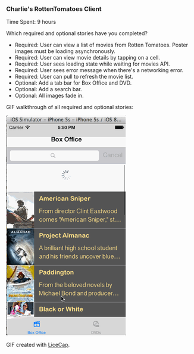 ### Charlie's RottenTomatoes Client

Time Spent: 9 hours

Which required and optional stories have you completed?
- Required: User can view a list of movies from Rotten Tomatoes. Poster images must be loading asynchronously. 
- Required: User can view movie details by tapping on a cell.
- Required: User sees loading state while waiting for movies API.
- Required: User sees error message when there's a networking error.
- Required: User can pull to refresh the movie list.
- Optional: Add a tab bar for Box Office and DVD.
- Optional: Add a search bar.
- Optional: All images fade in.

GIF walkthrough of all required and optional stories:

![Video Walkthrough](RottenTomatoes.gif)

GIF created with [LiceCap](http://www.cockos.com/licecap/).
